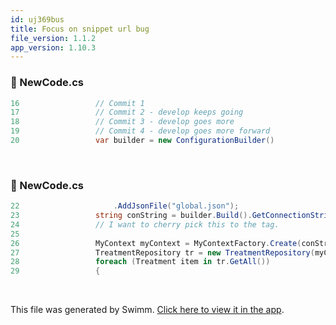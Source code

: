 ```yaml
---
id: uj369bus
title: Focus on snippet url bug
file_version: 1.1.2
app_version: 1.10.3
---
```



<!-- NOTE-swimm-snippet: the lines below link your snippet to Swimm -->
### 📄 NewCode.cs
```c#
16                 // Commit 1
17                 // Commit 2 - develop keeps going
18                 // Commit 3 - develop goes more
19                 // Commit 4 - develop goes more forward
20                 var builder = new ConfigurationBuilder()
```

<br/>


<!-- NOTE-swimm-snippet: the lines below link your snippet to Swimm -->
### 📄 NewCode.cs
```c#
22                     .AddJsonFile("global.json");
23                 string conString = builder.Build().GetConnectionString("DefaultConnection");
24                 // I want to cherry pick this to the tag.
25     
26                 MyContext myContext = MyContextFactory.Create(conString);
27                 TreatmentRepository tr = new TreatmentRepository(myContext);
28                 foreach (Treatment item in tr.GetAll())
29                 {
```

<br/>

This file was generated by Swimm. [Click here to view it in the app](https://app.swimm.io/repos/Z2l0aHViJTNBJTNBY3NoYXJwLXNoYXVsLXRlc3QlM0ElM0Fzd2ltbWlv/docs/uj369bus).
